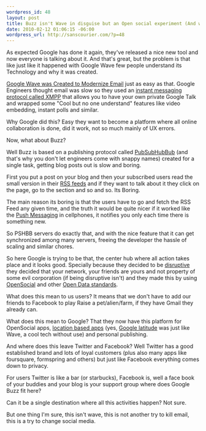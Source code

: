 ```yaml
--- 
wordpress_id: 48
layout: post
title: Buzz isn't Wave in disguise but an Open social experiment (And what makes it tick)
date: 2010-02-12 01:06:15 -06:00
wordpress_url: http://sanscourier.com/?p=48
---
```

As expected Google has done it again, they've released a nice new tool and now everyone is talking about it.
And that's great, but the problem is that like just like it happened with Google Wave few people understand
its Technology and why it was created.

<a id="aptureLink_qcZ7hEEupp" href="http://blogs.hbr.org/trapani/2009/10/google-wave-offers-a-bold-solu.html">Google Wave was Created to Modernize Email</a> just as easy as that. Google Engineers thought email was slow so they used an <a id="aptureLink_BgzYHnAzOT" href="http://www.jasonkolb.com/weblog/2009/09/why-google-wave-is-the-coolest-thing-since-sliced-bread.html#more">instant messaging protocol called XMPP</a> that allows you to have your own private Google Talk and wrapped some "Cool but no one understand" features like video embedding, instant polls and similar.

Why Google did this? Easy they want to become a platform where all online collaboration is done, did it work, not so much mainly of UX errors.

Now, what about Buzz?

Well Buzz is based on a publishing protocol called <a id="aptureLink_Ct4Jbn6AdJ" href="http://en.wikipedia.org/wiki/PubSubHubbub">PubSubHubBub</a> (and that's why you don't let engineers come with snappy names) created for a single task, getting blog posts out is slow and boring.

First you put a post on your blog and then your subscribed users read the small version in their <a id="aptureLink_qnHeW5S4oE" href="http://en.wikipedia.org/wiki/RSS">RSS feeds</a> and if they want to talk about it they click on the page, go to the section and so and so. Its Boring.

The main reason its boring is that the users have to go and fetch the RSS Feed any given time, and the truth it would be quite nicer
if it worked like the <a id="aptureLink_V73h3mngRu" href="http://en.wikipedia.org/wiki/Push%20technology">Push Messaging</a> in cellphones, it notifies you only each time there is something new.

So PSHBB servers do exactly that, and with the nice feature that it can get synchronized among many servers, freeing the developer the hassle of scaling and similar chores.

So here Google is trying to be that, the center hub where all action takes place and it looks good.
Specially because they decided to be <a id="aptureLink_TotBdSBRJm" href="http://en.wikipedia.org/wiki/Disruptive%20technology">disruptive</a> they decided that your network, your friends are yours and not property of some evil corporation (if being disruptive isn't) and they made this by using <a id="aptureLink_XsRjKF5qGk" href="http://en.wikipedia.org/wiki/OpenSocial">OpenSocial</a> and other <a id="aptureLink_CXuaTvXzqv" href="http://en.wikipedia.org/wiki/Open%20standard">Open Data standards</a>.

What does this mean to us users?
It means that we don't have to add our friends to Facebook to play Raise a pet/alien/farm, if they have Gmail they already can.

What does this mean to Google?
That they now have this platform for OpenSocial apps,  <a id="aptureLink_qOaigx5HCu" href="http://www.readwriteweb.com/archives/google_buzz_geolocation_location_sharing_social_network.php">location based apps</a> (yes, <a id="aptureLink_xCIRRudZo3" href="http://www.youtube.com/watch?v=Q-Oq-9enE-k">Google latitude</a> was just like Wave, a cool tech without use) and personal publishing.

And where does this leave Twitter and Facebook? Well Twitter has a good established brand and lots of loyal customers (plus also many apps like foursquare, formspring and others) but just like Facebook everything comes down to privacy.

For users Twitter is like a bar (or starbucks), Facebook is, well a face book of your buddies and your blog is your support group where does Google Buzz fit here?

Can it be a single destination where all this activities happen?
Not sure.

But one thing I'm sure, this isn't wave, this is not another try to kill email, this is a try to change social media.
